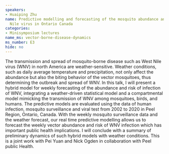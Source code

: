 ```yaml
---
speakers:
- Huaiping Zhu
name: Predictive modelling and forecasting of the mosquito abundance and risk of West
  Nile virus in Ontario Canada
categories:
- Minisymposium lectures
name_ms: vector-borne-disease-dynamics
ms_number: E3
hide: no
---
```

The transmission and spread of mosquito-borne disease such as West Nile virus (WNV) in north America are weather-sensitive. Weather conditions, such as daily average temperature and precipitation, not only affect the abundance but also the biting behavior of the vector mosquitoes, thus determining the outbreak and spread of WNV. In this talk, I will present a hybrid model for weekly forecasting of the abundance and risk of infection of WNV, integrating a weather-driven statistical model and a compartmental model mimicking the transmission of WNV among mosquitoes, birds, and humans. The predictive models are evaluated using the data of human infection, mosquito surveillance and viral test from 2002 to 2020 in Peel Region, Ontario, Canada. With the weekly mosquito surveillance data and the weather forecast, our real time predictive modelling allows us to forecast the weekly vector abundance and risk of WNV infection which has important public health implications. I will conclude with a summary of preliminary dynamics of such hybrid models with weather conditions. This is a joint work with Pei Yuan and Nick Ogden in collaboration with Peel public Health.


